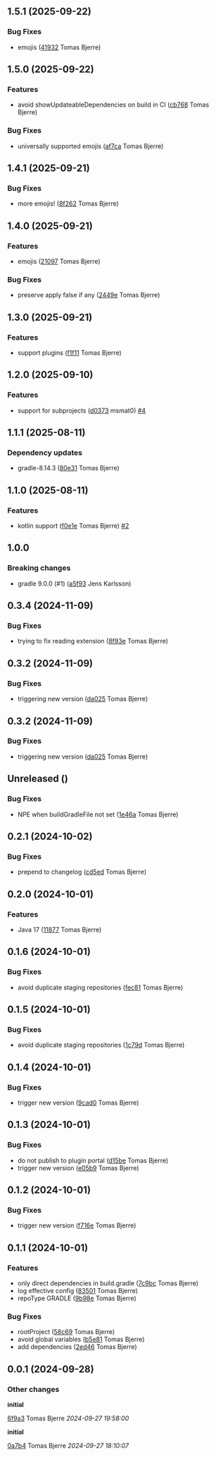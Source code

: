 ## 1.5.1 (2025-09-22)

### Bug Fixes

-  emojis ([41932](https://github.com/tomasbjerre/update-versions-gradle-plugin/commit/419322d4c98d8c8) Tomas Bjerre)  

## 1.5.0 (2025-09-22)

### Features

-  avoid showUpdateableDependencies on build in CI ([cb768](https://github.com/tomasbjerre/update-versions-gradle-plugin/commit/cb768ea0e379b58) Tomas Bjerre)  

### Bug Fixes

-  universally supported emojis ([af7ca](https://github.com/tomasbjerre/update-versions-gradle-plugin/commit/af7caf8a53f7c2a) Tomas Bjerre)  

## 1.4.1 (2025-09-21)

### Bug Fixes

-  more emojis! ([8f262](https://github.com/tomasbjerre/update-versions-gradle-plugin/commit/8f26214aa6b2890) Tomas Bjerre)  

## 1.4.0 (2025-09-21)

### Features

-  emojis ([21097](https://github.com/tomasbjerre/update-versions-gradle-plugin/commit/21097129e26ac81) Tomas Bjerre)  

### Bug Fixes

-  preserve apply false if any ([2449e](https://github.com/tomasbjerre/update-versions-gradle-plugin/commit/2449ea4bd6e359d) Tomas Bjerre)  

## 1.3.0 (2025-09-21)

### Features

-  support plugins ([f1f11](https://github.com/tomasbjerre/update-versions-gradle-plugin/commit/f1f110908bfe867) Tomas Bjerre)  

## 1.2.0 (2025-09-10)

### Features

-  support for subprojects ([d0373](https://github.com/tomasbjerre/updateable-versions-gradle-plugin/commit/d0373b84d7c2378) msmat0)  [#4](https://github.com/tomasbjerre/updateable-versions-gradle-plugin/issues/4)  

## 1.1.1 (2025-08-11)

### Dependency updates

- gradle-8.14.3 ([80e31](https://github.com/tomasbjerre/updateable-versions-gradle-plugin/commit/80e3115f7c40f44) Tomas Bjerre)  
## 1.1.0 (2025-08-11)

### Features

-  kotlin support ([f0e1e](https://github.com/tomasbjerre/updateable-versions-gradle-plugin/commit/f0e1e81f4710164) Tomas Bjerre)  [#2](https://github.com/tomasbjerre/updateable-versions-gradle-plugin/issues/2)  

## 1.0.0

### Breaking changes

-  gradle 9.0.0 (#1) ([a5f93](https://github.com/tomasbjerre/updateable-versions-gradle-plugin/commit/a5f93e9906e8d46) Jens Karlsson)  

## 0.3.4 (2024-11-09)

### Bug Fixes

-  trying to fix reading extension ([8f93e](https://github.com/tomasbjerre/updateable-versions-gradle-plugin/commit/8f93e82e79ab369) Tomas Bjerre)  

## 0.3.2 (2024-11-09)

### Bug Fixes

-  triggering new version ([da025](https://github.com/tomasbjerre/updateable-versions-gradle-plugin/commit/da025f17a8618ed) Tomas Bjerre)  

## 0.3.2 (2024-11-09)

### Bug Fixes

-  triggering new version ([da025](https://github.com/tomasbjerre/updateable-versions-gradle-plugin/commit/da025f17a8618ed) Tomas Bjerre)  

## Unreleased ()

### Bug Fixes

-  NPE when buildGradleFile not set ([1e46a](https://github.com/tomasbjerre/updateable-versions-gradle-plugin/commit/1e46a7c538d62e4) Tomas Bjerre)  

## 0.2.1 (2024-10-02)

### Bug Fixes

-  prepend to changelog ([cd5ed](https://github.com/tomasbjerre/updateable-versions-gradle-plugin/commit/cd5ed2818dd4529) Tomas Bjerre)  


## 0.2.0 (2024-10-01)

### Features

-  Java 17 ([11877](https://github.com/tomasbjerre/updateable-versions-gradle-plugin/commit/11877eb99ee3455) Tomas Bjerre)  

## 0.1.6 (2024-10-01)

### Bug Fixes

-  avoid duplicate staging repositories ([fec81](https://github.com/tomasbjerre/updateable-versions-gradle-plugin/commit/fec81f40a0d7409) Tomas Bjerre)  

## 0.1.5 (2024-10-01)

### Bug Fixes

-  avoid duplicate staging repositories ([1c79d](https://github.com/tomasbjerre/updateable-versions-gradle-plugin/commit/1c79df45c32be18) Tomas Bjerre)  

## 0.1.4 (2024-10-01)

### Bug Fixes

-  trigger new version ([9cad0](https://github.com/tomasbjerre/updateable-versions-gradle-plugin/commit/9cad058841dc4a9) Tomas Bjerre)  

## 0.1.3 (2024-10-01)

### Bug Fixes

-  do not publish to plugin portal ([d15be](https://github.com/tomasbjerre/updateable-versions-gradle-plugin/commit/d15be29d536507a) Tomas Bjerre)  
-  trigger new version ([e05b9](https://github.com/tomasbjerre/updateable-versions-gradle-plugin/commit/e05b9844e1fa6c0) Tomas Bjerre)  

## 0.1.2 (2024-10-01)

### Bug Fixes

-  trigger new version ([f716e](https://github.com/tomasbjerre/updateable-versions-gradle-plugin/commit/f716e9dfb6b552e) Tomas Bjerre)  

## 0.1.1 (2024-10-01)

### Features

-  only direct dependencies in build.gradle ([7c9bc](https://github.com/tomasbjerre/updateable-versions-gradle-plugin/commit/7c9bcad91a63736) Tomas Bjerre)  
-  log effective config ([83501](https://github.com/tomasbjerre/updateable-versions-gradle-plugin/commit/8350187c23df6b5) Tomas Bjerre)  
-  repoType GRADLE ([9b98e](https://github.com/tomasbjerre/updateable-versions-gradle-plugin/commit/9b98e4e09a13165) Tomas Bjerre)  

### Bug Fixes

-  rootProject ([58c69](https://github.com/tomasbjerre/updateable-versions-gradle-plugin/commit/58c69f7a6ca3383) Tomas Bjerre)  
-  avoid global variables ([b5e81](https://github.com/tomasbjerre/updateable-versions-gradle-plugin/commit/b5e813de66ecb6c) Tomas Bjerre)  
-  add dependencies ([2ed46](https://github.com/tomasbjerre/updateable-versions-gradle-plugin/commit/2ed46388ba0b2ea) Tomas Bjerre)  

## 0.0.1 (2024-09-28)

### Other changes

**initial**


[6f9a3](https://github.com/tomasbjerre/updateable-versions-gradle-plugin/commit/6f9a393721f80e6) Tomas Bjerre *2024-09-27 19:58:00*

**initial**


[0a7b4](https://github.com/tomasbjerre/updateable-versions-gradle-plugin/commit/0a7b49333c778a6) Tomas Bjerre *2024-09-27 18:10:07*


